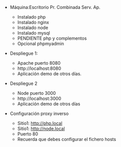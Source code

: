 - Máquina:Escritorio Pr. Combinada Serv. Ap.
	- Instalado php
	- Instalado nginx
	- Instalado node
	- Instalado mysql
	- PENDIENTE php y complementos
	- Opcional phpmyadmin

- Despliegue 1:
	- Apache puerto 8080
	- http://localhost:8080
	- Aplicación demo de otros días.
	
- Despliegue 2
	- Node puerto 3000
	- http://localhost:3000
	- Aplicación demo de otros días
- Configuración proxy inverso
	- Sitio1: http://php.local	
	- Sitio1: http://node.local
	- Puerto 80
	- Recuerda que debes configurar el fichero hosts
